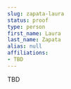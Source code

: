 ```yaml
---
slug: zapata-laura
status: proof
type: person
first_name: Laura
last_name: Zapata
alias: null
affiliations:
- TBD
---
```


TBD

